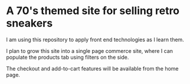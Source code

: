 # A 70's themed site for selling retro sneakers

I am using this repository to apply front end technologies as I learn them.

I plan to grow this site into a single page commerce site, where I can populate the products tab using filters on the side.

The checkout and add-to-cart features will be available from the home page.

